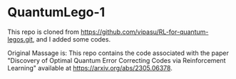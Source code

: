 # QuantumLego-1
This repo is cloned from https://github.com/vipasu/RL-for-quantum-legos.git, and I added some codes.

Original Massage is:
This repo contains the code associated with the paper "Discovery of Optimal Quantum Error Correcting Codes via Reinforcement Learning" available at https://arxiv.org/abs/2305.06378.

